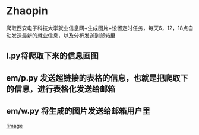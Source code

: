 # Zhaopin
爬取西安电子科技大学就业信息网+生成图片+设置定时任务，每天6，12，18点自动发送最新的就业信息，以及分析发送到邮箱里

## l.py将爬取下来的信息画图

## em/p.py 发送超链接的表格的信息，也就是把爬取下的信息，进行表格化发送给邮箱

## em/w.py 将生成的图片发送给邮箱用户里


[!image]()
